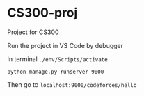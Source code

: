 # CS300-proj
Project for CS300

Run the project in VS Code by debugger 

In terminal
`./env/Scripts/activate`

`python manage.py runserver 9000`

Then go to `localhost:9000/codeforces/hello`
